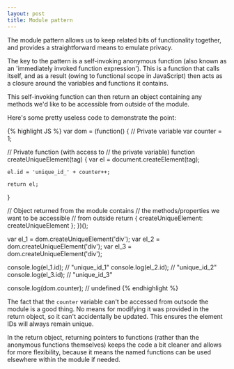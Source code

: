 ```yaml
---
layout: post
title: Module pattern
---
```


<p class="lead">The module pattern allows us to keep related bits of functionality together, and provides a straightforward means to emulate privacy.</p>

The key to the pattern is a self-invoking anonymous function (also known as an 'immediately invoked function expression'). This is a function that calls itself, and as a result (owing to functional scope in JavaScript) then acts as a closure around the variables and functions it contains.

This self-invoking function can then return an object containing any methods we'd like to be accessible from outside of the module.

Here's some pretty useless code to demonstrate the point:

{% highlight JS %}
var dom = (function() {
  // Private variable
  var counter = 1;

  // Private function (with access to
  // the private variable)
  function createUniqueElement(tag) {
    var el = document.createElement(tag);

    el.id = 'unique_id_' + counter++;

    return el;
  }

  // Object returned from the module contains
  // the methods/properties we want to be accessible
  // from outside
  return {
    createUniqueElement: createUniqueElement
  };
})();

var el_1 = dom.createUniqueElement('div');
var el_2 = dom.createUniqueElement('div');
var el_3 = dom.createUniqueElement('div');

console.log(el_1.id); // "unique_id_1"
console.log(el_2.id); // "unique_id_2"
console.log(el_3.id); // "unique_id_3"

console.log(dom.counter); // undefined
{% endhighlight %}

The fact that the `counter` variable can't be accessed from outsode the module is a good thing. No means for modifying it was provided in the return object, so it can't accidentally be updated. This ensures the element IDs will always remain unique.

In the return object, returning pointers to functions (rather than the anonymous functions themselves) keeps the code a bit cleaner and allows for more flexibility, because it means the named functions can be used elsewhere within the module if needed.
